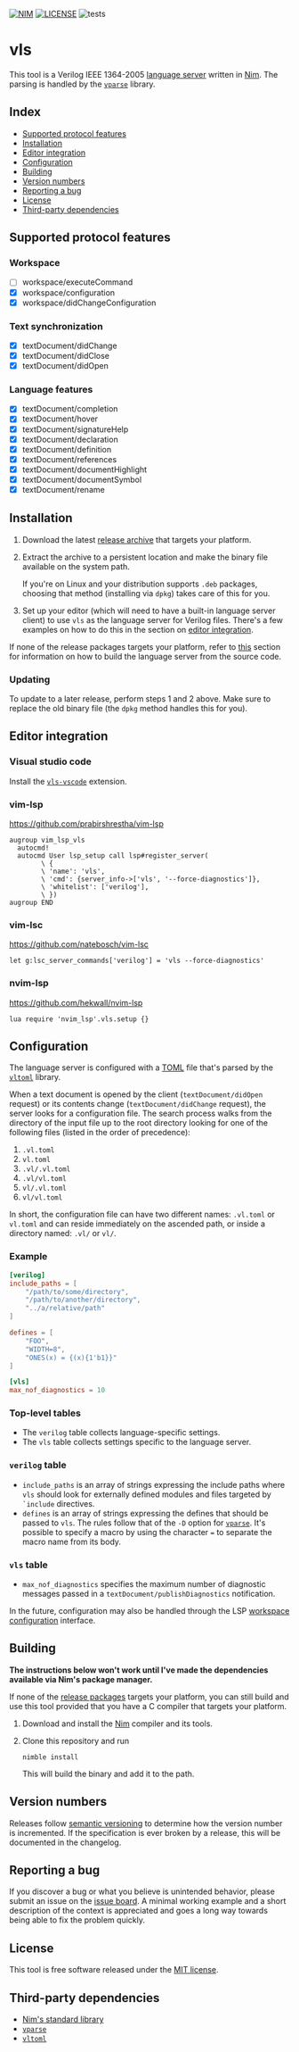 [![NIM](https://img.shields.io/badge/Nim-1.4.0-orange.svg?style=flat-square)](https://nim-lang.org)
[![LICENSE](https://img.shields.io/badge/license-MIT-blue.svg?style=flat-square)](https://opensource.org/licenses/MIT)
![tests](https://github.com/sthenic/vls/workflows/tests/badge.svg)

# vls
This tool is a Verilog IEEE 1364-2005 [language
server](https://microsoft.github.io/language-server-protocol/) written in
[Nim](https://nim-lang.org). The parsing is handled by the
[`vparse`](https://github.com/sthenic/vparse) library.

## Index

- [Supported protocol features](#supported-protocol-features)
- [Installation](#installation)
- [Editor integration](#editor-integration)
- [Configuration](#configuration)
- [Building](#building)
- [Version numbers](#version-numbers)
- [Reporting a bug](#reporting-a-bug)
- [License](#license)
- [Third-party dependencies](#third-party-dependencies)

## Supported protocol features

### Workspace
- [ ] workspace/executeCommand
- [x] workspace/configuration
- [x] workspace/didChangeConfiguration

### Text synchronization
- [x] textDocument/didChange
- [x] textDocument/didClose
- [x] textDocument/didOpen

### Language features
- [x] textDocument/completion
- [x] textDocument/hover
- [x] textDocument/signatureHelp
- [x] textDocument/declaration
- [x] textDocument/definition
- [x] textDocument/references
- [x] textDocument/documentHighlight
- [x] textDocument/documentSymbol
- [x] textDocument/rename

## Installation

1. Download the latest [release archive](https://github.com/sthenic/vls/releases)
   that targets your platform.

2. Extract the archive to a persistent location and make the binary file
   available on the system path.

   If you're on Linux and your distribution supports `.deb` packages, choosing
   that method (installing via `dpkg`) takes care of this for you.

3. Set up your editor (which will need to have a built-in language server
   client) to use `vls` as the language server for Verilog files. There's a few
   examples on how to do this in the section on [editor
   integration](#editor-integration).

If none of the release packages targets your platform, refer to
[this](#building) section for information on how to build the language server
from the source code.

### Updating

To update to a later release, perform steps 1 and 2 above. Make sure to replace
the old binary file (the `dpkg` method handles this for you).

## Editor integration

### Visual studio code

Install the [`vls-vscode`](https://github.com/sthenic/vls-vscode) extension.

### vim-lsp

https://github.com/prabirshrestha/vim-lsp

    augroup vim_lsp_vls
      autocmd!
      autocmd User lsp_setup call lsp#register_server(
            \ {
            \ 'name': 'vls',
            \ 'cmd': {server_info->['vls', '--force-diagnostics']},
            \ 'whitelist': ['verilog'],
            \ })
    augroup END

### vim-lsc

https://github.com/natebosch/vim-lsc

    let g:lsc_server_commands['verilog'] = 'vls --force-diagnostics'


### nvim-lsp

https://github.com/hekwall/nvim-lsp

    lua require 'nvim_lsp'.vls.setup {}

## Configuration

The language server is configured with a
[TOML](https://github.com/toml-lang/toml) file that's parsed by the
[`vltoml`](https://github.com/sthenic/vltoml) library.

When a text document is opened by the client (`textDocument/didOpen` request) or
its contents change (`textDocument/didChange` request), the server looks for a
configuration file. The search process walks from the directory of the input
file up to the root directory looking for one of the following files (listed in
the order of precedence):

1. `.vl.toml`
2. `vl.toml`
3. `.vl/.vl.toml`
4. `.vl/vl.toml`
5. `vl/.vl.toml`
6. `vl/vl.toml`

In short, the configuration file can have two different names: `.vl.toml` or
`vl.toml` and can reside immediately on the ascended path, or inside a directory
named: `.vl/` or `vl/`.

### Example

```toml
[verilog]
include_paths = [
    "/path/to/some/directory",
    "/path/to/another/directory",
    "../a/relative/path"
]

defines = [
    "FOO",
    "WIDTH=8",
    "ONES(x) = {(x){1'b1}}"
]

[vls]
max_nof_diagnostics = 10
```

### Top-level tables

- The `verilog` table collects language-specific settings.
- The `vls` table collects settings specific to the language server.

### `verilog` table

- `include_paths` is an array of strings expressing the include paths where
  `vls` should look for externally defined modules and files targeted by ``
  `include`` directives.
- `defines` is an array of strings expressing the defines that should be passed
  to `vls`. The rules follow that of the `-D` option for
  [`vparse`](https://github.com/sthenic/vparse). It's possible to specify a
  macro by using the character `=` to separate the macro name from its body.

### `vls` table

- `max_nof_diagnostics` specifies the maximum number of diagnostic messages
  passed in a `textDocument/publishDiagnostics` notification.

In the future, configuration may also be handled through the LSP [workspace configuration](https://microsoft.github.io/language-server-protocol/specifications/specification-current/#workspace_configuration) interface.


## Building

**The instructions below won't work until I've made the dependencies available via Nim's package manager.**

If none of the [release packages](https://github.com/sthenic/vls/releases)
targets your platform, you can still build and use this tool provided that
you have a C compiler that targets your platform.

1. Download and install the [Nim](https://nim-lang.org/install.html) compiler
   and its tools.

2. Clone this repository and run

       nimble install

   This will build the binary and add it to the path.

## Version numbers

Releases follow [semantic versioning](https://semver.org/) to determine how the
version number is incremented. If the specification is ever broken by a release,
this will be documented in the changelog.

## Reporting a bug

If you discover a bug or what you believe is unintended behavior, please submit
an issue on the [issue board](https://github.com/sthenic/vls/issues). A minimal
working example and a short description of the context is appreciated and goes a
long way towards being able to fix the problem quickly.

## License

This tool is free software released under the [MIT
license](https://opensource.org/licenses/MIT).

## Third-party dependencies

* [Nim's standard library](https://github.com/nim-lang/Nim)
* [`vparse`](https://github.com/sthenic/vparse)
* [`vltoml`](https://github.com/sthenic/vltoml)
